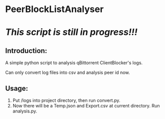 # PeerBlockListAnalyser
# _**This script is still in progress!!!**_
## Introduction:

A simple python script to analysis qBittorrent ClientBlocker's logs.

Can only convert log files into csv and analysis peer id now.

## Usage:
1. Put /logs into project directory, then run convert.py.
2. Now there will be a Temp.json and Export.csv at current directory. Run analysis.py.
